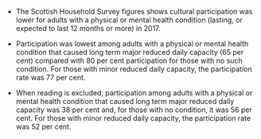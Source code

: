 * The Scottish Household Survey figures shows cultural participation was lower for adults with a physical or mental health condition (lasting, or expected to last 12 months or more) in 2017. 

* Participation was lowest among adults with a physical or mental health condition that caused long term major reduced daily capacity (65 per cent) compared with 80 per cent participation for those with no such condition. For those with minor reduced daily capacity, the participation rate was 77 per cent. 
 
* When reading is excluded, participation among adults with a physical or mental health condition that caused long term major reduced daily capacity was 38 per cent and, for those with no condition, it was 56 per cent. For those with minor reduced daily capacity, the participation rate was 52 per cent.  

